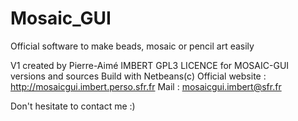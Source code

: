 # Mosaic_GUI
Official software to make beads, mosaic or pencil art easily

V1 created by Pierre-Aimé IMBERT
GPL3 LICENCE for MOSAIC-GUI versions and sources
Build with Netbeans(c)
Official website : http://mosaicgui.imbert.perso.sfr.fr
Mail : mosaicgui.imbert@sfr.fr

Don't hesitate to contact me :)
